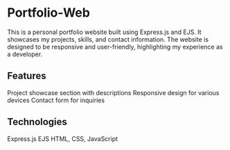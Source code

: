 ﻿# Portfolio-Web
This is a personal portfolio website built using Express.js and EJS. It showcases my projects, skills, and contact information. The website is designed to be responsive and user-friendly, highlighting my experience as a developer.

## Features
Project showcase section with descriptions
Responsive design for various devices
Contact form for inquiries

## Technologies
Express.js
EJS
HTML, CSS, JavaScript
